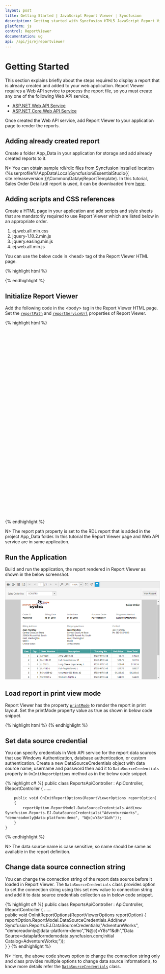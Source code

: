 ```yaml
---
layout: post
title: Getting Started | JavaScript Report Viewer | Syncfusion
description: Getting started with Syncfusion HTML5 JavaScript Report Viewer
platform: js
control: ReportViewer
documentation: ug
api: /api/js/ejreportviewer
---
```


# Getting Started

This section explains briefly about the steps required to display a report that is already created and added to your web application. Report Viewer requires a Web API service to process the report file, so you must create any one of the following Web API service,

* [ASP.NET Web API Service](/js/reportviewer/create-aspnet-web-api-service)
* [ASP.NET Core Web API Service](/js/reportviewer/create-aspnetcore-web-api)

Once created the Web API service, add Report Viewer to your application page to render the reports.

## Adding already created report
Create a folder App_Data in your application for storage and add already created reports to it.


N> You can obtain sample rdl/rdlc files from Syncfusion installed location (%userprofile%\AppData\Local\Syncfusion\EssentialStudio\{{ site.releaseversion }}\Common\Data\ejReportTemplate).
In this tutorial, Sales Order Detail.rdl report is used, it can be downloaded from [here](http://www.syncfusion.com/downloads/support/directtrac/general/ze/Sales_Order_Detail-1633189686).

## Adding scripts and CSS references
Create a HTML page in your application and add scripts and style sheets that are mandatorily required to use Report Viewer which are listed below in an appropriate order.

1.	ej.web.all.min.css
2.	jquery-1.10.2.min.js
3.	jquery.easing.min.js
4.	ej.web.all.min.js

You can use the below code in &lt;head&gt; tag of the Report Viewer HTML page.

{% highlight html %}
<link href="http://cdn.syncfusion.com/{{ site.releaseversion }}/js/web/flat-azure/ej.web.all.min.css" rel="stylesheet" />
<script src="http://code.jquery.com/jquery-1.10.2.min.js" type="text/javascript"></script>
<script src="http://cdnjs.cloudflare.com/ajax/libs/jquery-easing/1.3/jquery.easing.min.js" type="text/javascript"></script>
<script src="http://cdn.syncfusion.com/{{ site.releaseversion }}/js/web/ej.web.all.min.js" type="text/javascript"></script>

{% endhighlight %}

## Initialize Report Viewer 
Add the following code in the &lt;body&gt; tag in the Report Viewer HTML page. Set the [`reportPath`](../api/ejreportviewer#members:reportpath) and [`reportServiceUrl`](../api/ejreportviewer#members:reportserviceurl) properties of Report Viewer.

{% highlight html %}
    <div style="height: 600px; width: 950px;">
        <!-- Creating a div tag which will act as a container for ejReportViewer widget.-->
        <div style="height: 600px; width: 950px; min-height: 400px;" id="viewer"></div>
        <!-- Setting property and initializing ejReportViewer widget.-->
        <script type="text/javascript">
            $(function () {
                $("#viewer").ejReportViewer({
                    reportServiceUrl: "/api/ReportsApi",
                    reportPath: '~/App_Data/Sales Order Detail.rdl'
                });
            });
        </script>
    </div>

{% endhighlight %}

N> The report path property is set to the RDL report that is added in the project App_Data folder.
In this tutorial the Report Viewer page and Web API service are in same application.

## Run the Application
Build and run the application, the report rendered in Report Viewer as shown in the below screenshot.

![Sales order detail report preview](Getting-Started_images/sales-order-detail-report.png)

## Load report in print view mode
Report Viewer has the property [`printMode`](../api/ejreportviewer#members:printmode) to render the report in print layout. Set the printMode property value as true as shown in below code snippet. 

{% highlight html %}
    <script type="text/javascript">
        $(function () {
            $("#viewer").ejReportViewer({
                reportServiceUrl: "/api/ReportsApi",
                reportPath: '~/App_Data/Sales Order Detail.rdl',
                printMode:true
            });
        });
    </script>
{% endhighlight %}

## Set data source credential
You can specify credentials in Web API service for the report data sources that use Windows Authentication, database authentication, or custom authentication. Create a new DataSourceCredentials object with data source name, username and password then add it to `DataSourceCredentials` property in `OnInitReportOptions` method as in the below code snippet.

{% highlight c# %}
    public class ReportsApiController : ApiController, IReportController
    {
        ……
        
        public void OnInitReportOptions(ReportViewerOptions reportOption)
        {
            reportOption.ReportModel.DataSourceCredentials.Add(new Syncfusion.Reports.EJ.DataSourceCredentials("AdventureWorks", "demoreadonly@data-platform-demo", "N@c)=Y8s*1&dh"));
        }
    }
{% endhighlight %}

N> The data source name is case sensitive, so name should be same as available in the report definition.

## Change data source connection string
You can change the connection string of the report data source before it loaded in Report Viewer. The `DataSourceCredentials` class provides option to set the connection string using this set new value to connection string and add it to data source credentials collection as in below code snippet.

{% highlight c# %}
    public class ReportsApiController : ApiController, IReportController
    {
        ……        
        public void OnInitReportOptions(ReportViewerOptions reportOption)
        {
            reportOption.ReportModel.DataSourceCredentials.Add(new Syncfusion.Reports.EJ.DataSourceCredentials("AdventureWorks", "demoreadonly@data-platform-demo","N@c)=Y8s*1&dh","Data Source=dataplatformdemodata.syncfusion.com;Initial Catalog=AdventureWorks;"));        
        }
    }
{% endhighlight %}

N> Here, the above code shows option to change the connection string only and class provides multiple options to change data source information’s, to know more details refer the [`DataSourceCredentials`](https://help.syncfusion.com/cr/aspnetmvc/Syncfusion.EJ.ReportViewer~Syncfusion.Reports.EJ.DataSourceCredentials~_ctor.html) class.
